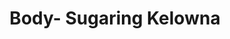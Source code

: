 ---
title: "Body- Sugaring Kelowna"
url: /kelowna/body-sugaring-kelowna-harvey-avenue/
shop: beauty
---